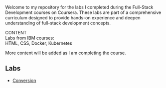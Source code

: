 Welcome to my repository for the labs I completed during the Full-Stack Development courses on Coursera. These labs are part of a comprehensive curriculum designed to provide hands-on experience and deepen understanding of full-stack development concepts.  

CONTENT  
Labs from IBM courses:  
HTML, CSS, Docker, Kubernetes

More content will be added as I am completing the course.

## Labs
- [Conversion](https://divinebi.github.io/fullstack-labs/IBM\JavaScript\conversion/)

